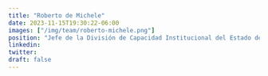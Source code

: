 ```yaml
---
title: "Roberto de Michele"
date: 2023-11-15T19:30:22-06:00
images: ["/img/team/roberto-michele.png"]
position: "Jefe de la División de Capacidad Institucional del Estado del Sector de Instituciones para el Desarrollo del Banco Interamericano de Desarrollo"
linkedin: 
twitter: 
draft: false
---
```



